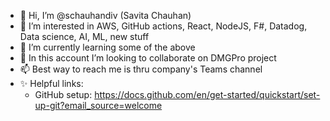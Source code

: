 - 👋 Hi, I’m @schauhandiv (Savita Chauhan)
- 👀 I’m interested in AWS, GitHub actions, React, NodeJS, F#, Datadog, Data science, AI, ML, new stuff
- 🌱 I’m currently learning some of the above
- 💞️ In this account I’m looking to collaborate on DMGPro project
- 📫 Best way to reach me is thru company's Teams channel 
- ✨ Helpful links:
  - GitHub setup: https://docs.github.com/en/get-started/quickstart/set-up-git?email_source=welcome


<!-- - ![This is an image](https://myoctocat.com/assets/images/base-octocat.svg)-->

<!---
schauhandiv/schauhandiv is a ✨ special ✨ repository because its `README.md` (this file) appears on your GitHub profile.
You can click the Preview link to take a look at your changes.
--->
